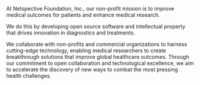 At Netspective Foundation, Inc., our non-profit mission is to improve medical outcomes for patients and enhance medical research.

We do this by developing open source software and intellectual property that drives innovation in diagnostics and treatments. 

We collaborate with non-profits and commercial organizations to harness cutting-edge technology, enabling medical researchers to
create breakthrough solutions that improve global healthcare outcomes. Through our commitment to open collaboration and technological 
excellence, we aim to accelerate the discovery of new ways to combat the most pressing health challenges.
